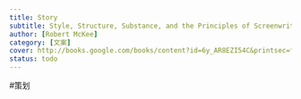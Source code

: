 ```yaml
---
title: Story
subtitle: Style, Structure, Substance, and the Principles of Screenwriting
author: [Robert McKee]
category: [文案]
cover: http://books.google.com/books/content?id=6y_AR8EZI54C&printsec=frontcover&img=1&zoom=1&edge=curl&source=gbs_api
status: todo
---
```

#策划 